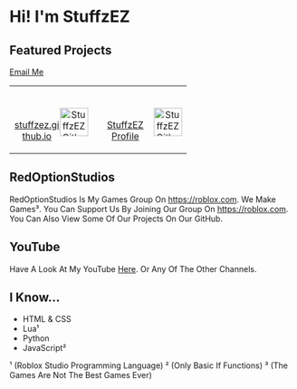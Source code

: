 # Hi! I'm StuffzEZ

## Featured Projects

[Email Me](mailto:stuffzez+2g8sa-contact@googlegroups.com)

<table>
  <td>
    <p align="center">
      <a href="https://stuffzez.github.io?act=lweb-2">
        <br>
          <img src="https://stuffzez.github.io/library/images/stuffzezlogo.png" alt="StuffzEZ Github Website Logo" height="50" style="float: right;">
        <br>
      stuffzez.github.io
      </a>
    </p>
  </td>
  <td width="150">
    <p align="center">
          <a href="https://github.com/StuffzEZ/StuffzEZ">
      <br>
        <img src="https://stuffzez.github.io/library/images/stuffzezlogo.png" alt="StuffzEZ Github Profile Logo" height="50" style="float: right;">
      <br>
      StuffzEZ Profile
    </a>
    </p>
      </td>
</table>

## RedOptionStudios
RedOptionStudios Is My Games Group On https://roblox.com. We Make Games³. You Can Support Us By Joining Our Group On <a href="https://roblox.com/groups/16859738">https://roblox.com</a>. You Can Also View Some Of Our Projects On Our GitHub.

## YouTube
Have A Look At My YouTube <a href="https://youtube.com/@YT.StuffzEZ">Here</a>. Or Any Of The Other Channels.

## I Know...

- HTML & CSS
- Lua¹
- Python
- JavaScript²

¹ (Roblox Studio Programming Language)
² (Only Basic If Functions)
³ (The Games Are Not The Best Games Ever)
